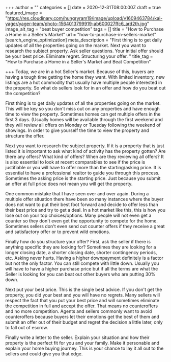 +++
author = ""
categories = []
date = 2020-12-31T08:00:00Z
draft = true
featured_image = "https://res.cloudinary.com/hungryram19/image/upload/v1609463784/kai-yager/yager-team/photo-1564013799919-ab600027ffc6_ard2th.jpg"
image_alt_tag = "beat buyer competition"
tags = []
title = "How to Purchase a Home in a Seller's Market"
url = "how-to-purchase-in-sellers-market"
[search_engine_optimization]
meta_description = "First thing is to get daily updates of all the properties going on the market. Next you want to research the subject property. Ask seller questions. Your initial offer should be your best price. Eliminate regret. Structuring your offer. "
title_tag = "How to Purchase a Home in a Seller's Market and Beat Competition"

+++
Today, we are in a hot Seller's market. Because of this, buyers are having a tough time getting the home they want. With limited inventory, new listings are a hot commodity that usually have multiple people interested in the property. So what do sellers look for in an offer and how do you beat out the competition?  
  
First thing is to get daily updates of all the properties going on the market. This will be key so you don't miss out on any properties and have enough time to view the property. Sometimes homes can get multiple offers in the first 3 days. (Usually homes will be available through the first weekend and they will review all offers on Monday or Tuesday following the weekend of showings. In order to give yourself the time to view the property and structure the offer.  
  
Next you want to research the subject property. If it is a property that is just listed it is important to ask what kind of activity has the property gotten? Are there any offers? What kind of offers? When are they reviewing all offers? It is also essential to look at recent comparables to see if the price is justifiable or you will have to offer more than the starting/asking price. It is essential to have a professional realtor to guide you through this process. Sometimes the asking price is the starting price. Just because you submit an offer at full price does not mean you will get the property.   
  
One common mistake that I have seen over and over again. During a multiple offer situation there have been so many instances where the buyer does not want to put their best foot forward and decide to offer less than their best price and try to get a deal. In a hot market like this, this is how you lose out on your top choices/options. Many people will not even get a counter so they don't even get the opportunity to compete for the home. Sometimes sellers don't even send out counter offers if they receive a great and satisfactory offer or to prevent wild emotions.   
  
Finally how do you structure your offer? First, ask the seller if there is anything specific they are looking for? Sometimes they are looking for a longer closing date, a shorter closing date, shorter contingency periods, etc. Asking never hurts. Having a higher downpayment definitely is a factor but not the only factor. You can still compete with little down. Usually you will have to have a higher purchase price but if all the terms are what the Seller is looking for you can beat out other buyers who are putting 30% down.  
  
Next put your best price. This is the single best advice. If you don't get the property, you did your best and you will have no regrets. Many sellers will respect the fact that you put your best price and will sometimes eliminate the competition in full and accept the offer. That means no counteroffers and no more competition. Agents and sellers commonly want to avoid counteroffers because buyers let their emotions get the best of them and submit an offer out of their budget and regret the decision a little later, only to fall out of escrow.   
  
Finally write a letter to the seller. Explain your situation and how their property is the perfect fit for you and your family. Make it personable and explain your home buying journey. This is your chance to lay it all out to the sellers and could give you that edge.